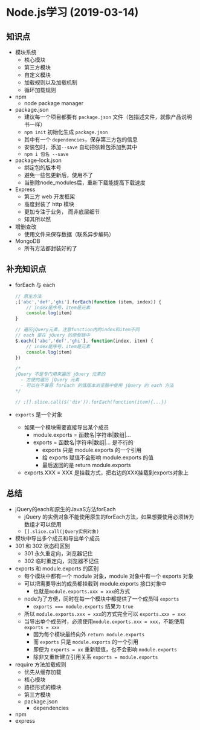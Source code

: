 
# Node.js学习 (2019-03-14)

## 知识点

- 模块系统
  - 核心模块
  - 第三方模块
  - 自定义模块
  - 加载规则以及加载机制
  - 循环加载规则
- npm
  - node package manager
- package.json
  - 建议每一个项目都要有 `package.json` 文件（包描述文件，就像产品说明书一样）
  - `npm init` 初始化生成 `package.json`
  - 其中有一个 `dependencies`，保存第三方包的信息
  - 安装包时，添加`--save` 自动把依赖包添加到其中
  - `npm i 包名 --save`
- package-lock.json
  - 绑定包的版本号
  - 避免一些包更新后，使用不了
  - 当删除node_modules后，重新下载能提高下载速度
- Express
  - 第三方 web 开发框架
  - 高度封装了 http 模块
  - 更加专注于业务， 而非底层细节
  - 知其所以然
- 增删查改
  - 使用文件来保存数据（联系异步编码）
- MongoDB
  - 所有方法都封装好的了

## 补充知识点

- forEach 与 each

    ```javascript
    // 原生方法
    ;['abc','def','ghi'].forEach(function (item, index)) {
        // index是序号，item是元素
        console.log(item)
    }

    // 遍历jQuery元素，注意function内的index和item不同
    // each 是在 jQuery 的原型链中
    $.each(['abc','def','ghi'], function(index, item) {
        // index是序号，item是元素
        console.log(item)
    })

    /*
    jQuery 不是专门用来遍历 jQuery 元素的
      - 方便的遍历 jQuery 元素
      - 可以在不兼容 forEach 的低版本浏览器中使用 jQuery 的 each 方法
    */

    // ;[].slice.call($('div')).forEach(function(item){...})
    ```

- `exports` 是一个对象
  - 如果一个模块需要直接导出某个成员
    - module.exports = 函数名|字符串|数组|...
    - exports = 函数名|字符串|数组|... 是不行的
      - exports 只是 module.exports 的一个引用
      - 给 exports 赋值不会影响 module.exports 的值
      - 最后返回的是 return module.exports
  - exports.XXX = XXX 是挂载方式，把右边的XXX挂载到exports对象上

## 总结

- jQuery的each和原生的JavaS方法forEach
  - jQuery 的实例对象不能使用原生的forEach方法，如果想要使用必须转为数组才可以使用
  - `[].slice.call(jQuery实例对象)`
- 模块中导出多个成员和导出单个成员
- 301 和 302 状态码区别
  - 301 永久重定向，浏览器记住
  - 302 临时重定向，浏览器不记住
- exports 和 module.exports 的区别
  - 每个模块中都有一个 module 对象，module 对象中有一个 exports 对象
  - 可以把需要导出的成员都挂载到 module.exports 接口对象中
    - 也就是`module.exports.xxx = xxx`的方式
  - node为了方便，同时在每一个模块中都提供了一个成员叫 `exports`
    - `exports === module.exports` 结果为 `true`
  - 所以 `module.exports.xxx = xxx`的方式完全可以 `exports.xxx = xxx`
  - 当导出单个成员时，必须使用`module.exports.xxx = xxx`，不能使用`exports = xxx`
    - 因为每个模块最终向外 `return module.exports`
    - 而 `exports` 只是 `module.exports` 的一个引用
    - 即便为 `exports = xx` 重新赋值，也不会影响 `module.exports`
    - 除非又重新建立引用关系 `exports = module.exports`
- require 方法加载规则
  - 优先从缓存加载
  - 核心模块
  - 路径形式的模块
  - 第三方模块
  - package.json
    - dependencies
- npm
- express
